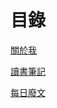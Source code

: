 # 目錄

[關於我](https://tokysound.github.io/Toky-Sound/About-me/%E9%97%9C%E6%96%BC%E6%88%91)

[讀書筆記](https://tokysound.github.io/Toky-Sound/note1/Category_page)

[每日廢文](https://tokysound.github.io/Toky-Sound/daily)
